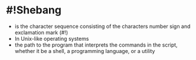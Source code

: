 # #!Shebang

- is the character sequence consisting of the characters number sign and exclamation mark (#!) 
- In Unix-like operating systems
- the path to the program that interprets the commands in the script, whether it be a shell, a programming language, or a utility